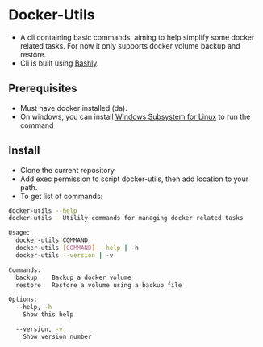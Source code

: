 
# Docker-Utils
+ A cli containing basic commands, aiming to help simplify some docker related tasks. For now it only supports docker volume backup and restore. 
+ Cli is built using [Bashly](https://bashly.dannyb.co/). 


## Prerequisites
+ Must have docker installed (da).
+ On windows, you can install [Windows Subsystem for Linux](https://learn.microsoft.com/en-us/windows/wsl/install)   to run the command


## Install 

+ Clone the current repository
+ Add exec permission to script docker-utils, then add location to your path.
+ To get list of commands: 

````bash
docker-utils --help
docker-utils - Utilily commands for managing docker related tasks

Usage:
  docker-utils COMMAND
  docker-utils [COMMAND] --help | -h
  docker-utils --version | -v

Commands:
  backup    Backup a docker volume
  restore   Restore a volume using a backup file

Options:
  --help, -h
    Show this help

  --version, -v
    Show version number
````
